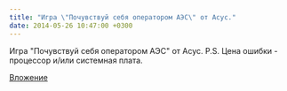 ```yaml
---
title: "Игра \"Почувствуй себя оператором АЭС\" от Асус."
date: 2014-05-26 10:47:00 +0300
---
```


Игра "Почувствуй себя оператором АЭС" от Асус.
P.S. Цена ошибки - процессор и/или системная плата.

[Вложение](https://vk.com/photo41076938_331112143)
